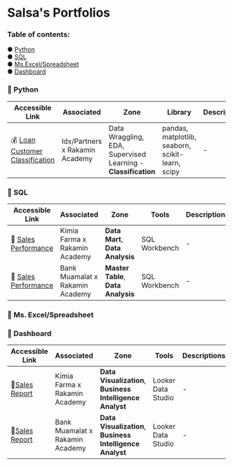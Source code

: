 # Salsa's Portfolios

### Table of contents:
● [Python](#Python) </br>
● [SQL](#SQL) </br>
● [Ms.Excel/Spreadsheet](#Ms.Excel/Spreadsheet) </br>
● [Dashboard](#Dashboard) 

<a name="Python"></a>
### 📁 Python
| Accessible Link | Associated | Zone | Library | Descriptions |
| --------------- | ---------- | ---- | ------- | ------------ |
| 💰 [Loan Customer Classification](https://github.com/salsabilarani/VIX-Data-Scientist-Idx-Partners/blob/main/Machine%20Learning_Loan%20Classification.ipynb)| Idx/Partners x Rakamin Academy | Data Wraggling, EDA, Supervised Learning - **Classification** | pandas, matplotlib, seaborn, scikit-learn, scipy | - |

<a name="SQL"></a>
### 📁 SQL
| Accessible Link | Associated | Zone | Tools | Descriptions |
| --------------- | ---------- | ---- | ------- | ------------ |
| 🛒 [Sales Performance](https://github.com/salsabilarani/VIX-Big-Data-Analytics-Kimia-Farma)| Kimia Farma x Rakamin Academy |  **Data Mart**, **Data Analysis** | SQL Workbench | - |
| 🛒 [Sales Performance](https://github.com/salsabilarani/VIX-BI-Analyst-Bank-Muamalat)| Bank Muamalat x Rakamin Academy |  **Master Table**, **Data Analysis** | SQL Workbench | - |

<a name="Ms.Excel/Spreadsheet"></a>
### 📁 Ms. Excel/Spreadsheet

<a name="Dashboard"></a>
### 📁 Dashboard
| Accessible Link | Associated | Zone | Tools | Descriptions |
| --------------- | ---------- | ------- | ------------ | ------------ |
| 🛒[Sales Report](https://s.id/KimFar-Sales-Dashboard-Report) | Kimia Farma x Rakamin Academy | **Data Visualization**, **Business Intelligence Analyst** | Looker Data Studio | - |
| 🛒[Sales Report]([https://s.id/KimFar-Sales-Dashboard-Report](https://github.com/salsabilarani/VIX-BI-Analyst-Bank-Muamalat/blob/main/Sales%20Report%20Dashboard.pdf)) | Bank Muamalat x Rakamin Academy | **Data Visualization**, **Business Intelligence Analyst** | Looker Data Studio | - |
